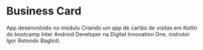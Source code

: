 # Business Card
App desenvolvido no módulo Criando um app de cartão de visitas em Kotlin do bootcamp Inter Android Developer na Digital Innovation One, instrutor Igor Rotondo Baglioti.
